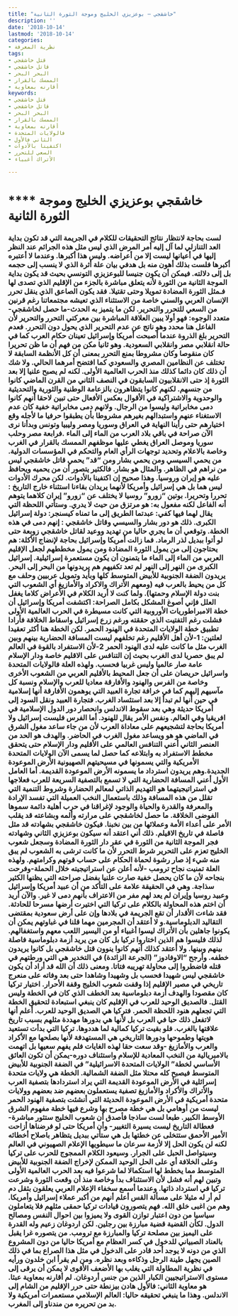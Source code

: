 ```yaml
---
title: "خاشقجي – بوعزيزي الخليج وموجة الثورة الثانية"
description: ''
date: '2018-10-14'
lastmod: '2018-10-14'
categories:
- نظرية المعرفة
tags:
- قتل خاشقجي
- قاتل خاشقجي
- البحر البحر
- الممسك بالقرار
- أقارنه بمعاوية
keywords:
- قتل خاشقجي
- قاتل خاشقجي
- البحر البحر
- الممسك بالقرار
- أقارنه بمعاوية
- فالولايات المتحدة
- الثاني فالأول
- اكتفينا بالأدوات
- السعي للتحرر
- الأتراك أغبياء

---
```

# **** **خاشقجي بوعزيزي الخليج وموجة الثورة الثانية**

### لست بحاجة لانتظار نتائج التحقيقات للكلام في الجريمة التي قد تكون بداية العد التنازلي لما آل إليه أمر المرض الذي ليس مثل هذه الجرائم عند النظر إليها في أعيانها ليست إلا من أعراضه. وليس هذا أكبرها. وعندما لا أعتبره أكبرها فلست بذلك أهون منه بل هدفي بيان علة أثرة الذي لا ينسب إلى حجمه بل إلى دلالته. فيمكن أن يكون جنيسا للبوعزيزي التونسي بحيث قد يكون بداية الموجة الثانية من الثورة لأنه يتعلق مباشرة بالجزء من الإقليم الذي تصدى لها فـمثل الثورة المضادة تمويلا وحتى تقتيلا. فقد يكون الصاعق الذي ينقل تحرر الإنسان العربي والسني خاصة من الاستثناء الذي تعيشه مجتمعاتنا رغم قرنين من السعي للتحرر والتحرير. لكن ما يتميز به الحدث-ما حصل لخاشقجي- متعدد الوجوه: فهو أولا يبين العلاقة المباشرة بين معركتي التحرر والتحرير لأن الفاعل هنا محدد وهو ناتج عن عدم التحرير الذي يحول دون التحرر. فعدم التحرير بلغ الذروة عندما أصبحت أمريكا وإسرائيل تعينان حكام العرب كما في حالة انقلابي مصر وانقلابي السعودية. وهو ثانيا مكن من فهم أن ما ظن تحريرا كان منقوصا وكان مشروطا بمنع التحرر بمعنى أن كل الأنظمة السابقة لا تختلف عن النظامين المصري والسعودي كما افتضح أمرهما الحالي. ولا شك أن ذلك كان دائما كذلك منذ الحرب العالمية الأولى. لكنه لم يصبح علنيا إلا بعد الثورة إذ حتى الانقلابيون السابقون في النصف الثاني من القرن الماضي كانوا من جنسهم. لكنهم كانوا يتظاهرون بالزعامة الوطنية والثورية والتحديثية والوحدوية والاشتراكية في الأقوال بعكس الأفعال حتى تبين لاحقا أنهم كانوا دمى مخابراتية وليسوا من الرجال. ولانهم دمى مخابراتية خفية كان عدم الاستغناء عنهم واستبدالهم بغيرهم مشروطا بأن يطبقوا حرفيا ما لأجله وقع اختيارهم حتى رأينا النهاية في العراق وسوريا ومصر وليبيا وتونس وبدأنا نرى الآن صراحة في باقي بلاد العرب من الماء إلى الماء .فرابعة مصر وحلب سوريا وموصل العراق يغطي عليها موظفهم الممسك بالقرار في الغرب وخاصة بالاعلام وتحديد توجهات الرأي العام والتحكم في المؤسسات الدولية. من يحمي السيسي ومن يحمي بشار ومن “قد” يحمي قاتل خاشقجي ليس من نراهم في الظاهر. والمثال هو بشار. فالكثير يتصور أن من يحميه ويحافظ عليه هو إيران وروسيا. وهذا صحيح إن اكتفينا بالأدوات. لكن محرك الأدوات ليس هما بل هي إسرائيل وأمريكا لأنهما يريدان بقاءنا استثناء خارج التاريخ : تحررا وتحريرا. بوتين “زورو” روسيا لا يختلف عن “زورو” إيران كلاهما يتوهم أنه الفاعل لكنه مفعول به: هو مرتزق من حيث لا يدري. وستأتي اللحظة التي يقال لهما فيها كفي: عبدتما الطريق إلى ما تمناه كيسنجر: دولة إسرائيل الكبرى. ذلك هو دور بشار والسيسي وقاتل خاشقجي : إنهم دمى في هذه الخطة. وتوقعي أن ما يجري حاليا من تهديد ووعيد لقاتل خاشقجي زوبعة حتى لو أتوا ببديل لذر الرماد. فما زالت أمريكا وإسرائيل بحاجة لإنضاج الأكلة: هم يحتاجون إلى من يمول الثورة المضادة ومن يمول مخططهم لجعل الإقليم العربي من الماء إلى الماء ما يتمنون أن يكون مستعمرة إسرائيلية. إسرائيل الكبرى من النهر إلى النهر لم تعد تكفيهم هم يريدونها من البحر إلى البحر. يريدون الضفة الجنوبية للأبيض المتوسط كلها وبأيد وتمويل عربيين وحلف مع كل من يحيط بالعرب فيه (ومعهم الأتراك والاكراد والأمازيغ أي الشعوب التي بنت دولة الإسلام وحمتها). ولما كنت لا أريد الكلام في الأعراض كلاما يغفل العلل فإني أصوغ المشكل بكامل الصراحة: اكتشفت أمريكا وإسرائيل أن خطة الامبراطوريات الأوروبية التي كانت مسيطرة في الحرب العالمية الأولى فشلت رغم التفتيت الذي حققته ورغم زرع إسرائيل واسقاط الخلافة فأرادا تطبيق خطة الولايات المتحدة في الهنود الحمر. لكن الخطة هنا أكثر تعقيدا لعلتين: 1-لأن أهل الأقليم رغم تخلفهم ليست المسافة الحضارية بينهم وبين الغرب مثل ما كانت عليه لدى الهنود الحمر 2-لأن الاستفراد بالقوة في العالم لم يبق حصريا لدى الغرب بحيث إن التنافس على الاقليم خاصة ودار الإسلام عامة صار عالميا وليس غربيا فحسب. ولهذه العلة فالولايات المتحدة واسرائيل حريصان على أن جعل المحيط بالأقليم العربي من الشعوب الأخرى وخاصة من الفرس والهنود والأفارقة معاديا للعرب والإسلام ونسبة كل مآسيهم إليهم كما في خرافة تجارة العبيد التي يوهمون الأفارقة أنها إسلامية في حين أنها لم تبدأ إلا بعد استئساد الغرب. فتجارة العبيد ونقل السود إلى أمريكا حديثة وهي بعد سقوط الاندلس وانحصار دور الدول الإسلامية في افريقيا وفي العالم. ونفس الأمر يقال للهنود. أما الفرس فليست إسرائيل ولا أمريكا بحاجة لتشجيعهم على معاداة العرب لأن من جاء ساعد مغول الشرق في الماضي هو هو ويساعد مغول الغرب في الحاضر. والهدف هو الحد من العنصر الثاني أعني التنافس العالمي على الأقليم ودار الإسلام حتى يتحقق مخطط الاستفراد به وابتلاعه كما حصل لما يسمى الآن الولايات المتحدة الأمريكية والتي يسمونها في مسيحيتهم الصهيونية الأرض الموعودة الجديدة.وهم يريدون استرداد ما يسمونه الأرض الموعودة القديمة. أما العامل الأول أعني المسافة الحضارية التي لا تسمع بالتصفية السريعة للعرب فعلاجها في استراتيجيتهما هو التهديم الذاتي لمعالم الحضارة وشروط التنمية التي تقلل من هذه المسافة وذلك باستعمال النخب العميلة التي تفسد الإرادة والمعرفة والقدرة والحياة والوجود لإغراقنا في حرب أهلية دائمة سموها الفوضى الخلاقة. ما حصل لخاشقجي على مرارته وألمه وبشاعته قد يقلب الأمر على أعداء الأمة وعملائها من بين نخبنا. فيكون خاشقجي بشهادته قد مثل فاصلة في تاريخ الاقيلم. ذلك أني اعتقد أنه سيكون بوعزيزي الثاني وشهادته فجر الموجة الثانية من الثورة في عقر دار الثورة المضادة وسجعل شعوب الخليج تعزم على التحرير شرط التحرر لأن ما كانت ترشى به الشعوب لم يبق منه شيء إذ صار رشوة لحماة الحكام على حساب قوتهم وكرامتهم. ولهذه العلة تمنيت نجاح ترومب -لأنه أعلن عن استراتيجيته خلال الحملة-وفرحت بنجاحه لأن ما كان يحصل خفية صارت علنيا بفضل صراحته التي يظنها الكثير سذاجة. وهي في الحقيقة علامة على التأكد من أن عبيد أمريكا وإسرائيل وعبيد روسيا وإيران لم يعد لهم مفر من الاعتراف بأنهم دمى لا غير. والآن أريد أن اختم هذه المحاولة بالكلام على تركيا التي اختيرت أرضها مسرحا للحادثة. فقد شاءت الأقدار أن تقع الجريمة في بلادها وإن على أرض سعودية بمقتضى التقاليد الدبلوماسية.و لا أعتقد أن المجرمين مهما قلنا في غباوتهم يمكن أن يكونوا جاهلين بأن الأتراك ليسوا أغبياء أو من اليسير اللعب معهم واستغفالهم. لذلك فليسوا هم الذين اختاروا تركيا بل كان من يريد أزمة دبلوماسية فاصلة بينهم وبينها. ولا أعتقد كذلك أنهم كانوا ينوون قتل خاشقجي بل كانوا يريدون خطفه. وأرجح “الاوفادوز” (الجرعة الزائدة) في التخدير هي التي ورطتهم في قتله فاضطروا إلى محاولة تهريبه فتاتا. ومعنى ذلك أن الله قد أراد أن يكون خاشقجي ليس شهيدا فحسب بل وشهيدا وشاهدا حتى بعد وفاته على منعرج تاريخي في مصير الإقليم إذا وقفت شعوب الخليج وقفة الأحرار. اختيار تركيا كان مقصودا والهدف أزمة دبلوماسية بعد الخطف الذي كان في الخطة وليس القتل. فالصديق الوحيد للعرب في الإقليم كان ينبغي استبعادة لتحقيق الخطة التي تجعلهم هنود اللحظة الحمر. فتركيا هي الصديق الوحيد للعرب. أعلم أنها لاتفعل ذلك حبا في العرب بل لأنها هي بدورها مهددة مثلهم بسبب تاريخ علاقتها بالغرب. فلو بقيت تركيا كمالية لما هددوها. تركيا التي بدأت تستعيد هويتها وطموحها ودورها التاريخي هي المستهدفة لأنها بصلحها مع الأكراد والعرب والأمازيغ -وقد سعت حقا لهذه الغايات فلم يفهم سعيها بل اتهمت بالامبريالية من النخب المعادية للإسلام واستئناف دوره-يمكن أن تكون العائق الأساسي لخطة” الولايات المتحدة الاسرائيلية” في الضفة الجنوبية للأبيض المتوسط فيصبح كله محتلا مثل الضفة الشمالية. الخطة هي ولايات متحدة إسرائلية في الأرض الموعودة القديمة التي يراد استردادها بتصفية العرب والأتراك والأكراد والأمازيغ تصفية يستعملون بعضهم ضد بعضهم وولايات متحدة أمريكية في الأرض الموعودة الحديثة التي أنشئت بتصفية الهنود الحمر ليست من أوهامي بل هي خطة مصرح بها وشرع فيها خطة مفهوم الشرق الأوسط الكبير. طبعا لست ساذجا فأصدق أن شعوب الخليج ستثور مباشرة-فعطالة التاريخ ليست يسيرة التغيير- وأن أمريكا حتى لو فرضناها أزاحت الأمير الأحمق ستتخلى عن خطتها بل هي ستأتي ببديل يتظاهر باصلاح أخطائه لكنه لن يكون الحل إلا لأزمة سرعان ما سيطويها الإعلام الصهيوني في العالم وسيتواصل الحبل على الجرار. وسيعود الكلام الممجوج للحرب على تركيا وعلى الخلافة أي على الحل الوحيد الممكن لإخراج الضفة الجنوبية للأبيض المتوسط مما يخطط لها استكمالا لما شرعوا فيه بعد الحرب العالمية الأولى وتبين لهم أنه فشل لأن الاستئناف بدأ وخاصة منذ أن وقعت الثورة وشرعت تركيا في استرداد ذاتها. وعندما أسمع سخفاء الإعلام العربي يعلقون بثقل دم لم أر له مثيلا على مسألة القس أعلم أنهم من أكبر عملاء إسرائيل وأمريكا. وهم من اغبى خلق الله. فهم يتصورون قيادات تركيا حمقى مثلهم فلا يتعاملون سياسيا من دون اعتبار توازن القوى ولا يميزوا بين احوال النفس ومصالح الدول. لكأن القضية قضية مبارزة بين رجلين. لكن اردوغان زعيم وله القدرة على اليميز بين مصلحة تركيا والمبارزة مع ترومب. من يتصوره غرا يقبل بالعناد الصبياني للدخول في كسر العظام مع أمريكا حاليا من دون المشروع الذي من دونه لا يوجد أحد قادر على الدخول في مثل هذا الصراع بما في ذلك الصين يجهل طينة الرجل وذكاءه وبعد نظره. ومن لم يقرأ ابن خلدون ورأيه في نظرية المطاولة التي يغلب بها الأضعف الأقوى لا يمكن أن يرقى إلى مستوى الاستراتيجيين الكبار الذين من جنس أردوغان. لم أقارنه بمعاوية عبثا. هو معاوية الثاني: فالأول هادن بيزنطة حتى حرر الإقليم من الشام إلى الاندلس. وهذا ما ينبغي تحقيقه حاليا: العالم الإسلامي مستعمرات أمريكية ولا بد من تحريره من مندناو إلى المغرب.

###